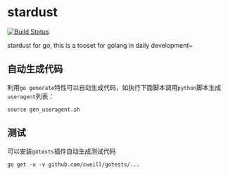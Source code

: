 # stardust

[![Build Status](https://travis-ci.org/cnych/starjazz.svg?branch=master)](https://travis-ci.org/cnych/starjazz)

stardust for go, this is a tooset for golang in daily development~

## 自动生成代码
利用`go generate`特性可以自动生成代码，如执行下面脚本调用`python`脚本生成`useragent`列表：
```shell
source gen_useragent.sh
```

## 测试
可以安装`gotests`插件自动生成测试代码
```shell
go get -u -v github.com/cweill/gotests/...
```
